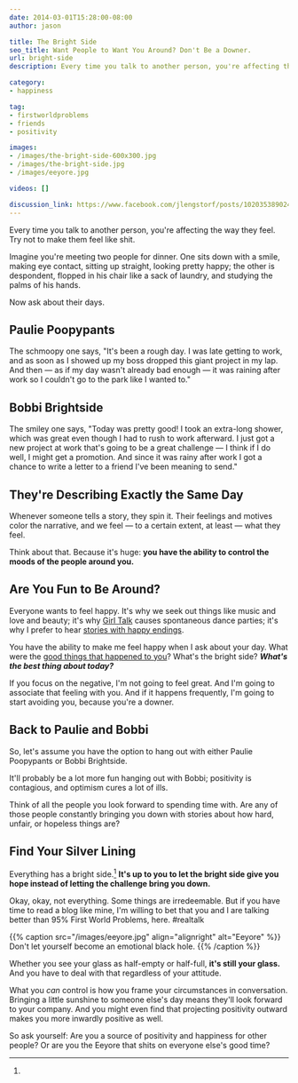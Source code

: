 ```yaml
---
date: 2014-03-01T15:28:00-08:00
author: jason

title: The Bright Side
seo_title: Want People to Want You Around? Don't Be a Downer.
url: bright-side
description: Every time you talk to another person, you're affecting the way they feel. Try not to make them feel like shit.

category:
- happiness

tag:
- firstworldproblems
- friends
- positivity

images:
- /images/the-bright-side-600x300.jpg
- /images/the-bright-side.jpg
- /images/eeyore.jpg

videos: []

discussion_link: https://www.facebook.com/jlengstorf/posts/10203538902461024
---
```

Every time you talk to another person, you're affecting the way they feel. Try not to make them feel like shit.

Imagine you're meeting two people for dinner. One sits down with a smile, making eye contact, sitting up straight, looking pretty happy; the other is despondent, flopped in his chair like a sack of laundry, and studying the palms of his hands.

Now ask about their days.

## Paulie Poopypants

The schmoopy one says, "It's been a rough day. I was late getting to work, and as soon as I showed up my boss dropped this giant project in my lap. And then — as if my day wasn't already bad enough — it was raining after work so I couldn't go to the park like I wanted to."

## Bobbi Brightside

The smiley one says, "Today was pretty good! I took an extra-long shower, which was great even though I had to rush to work afterward. I just got a new project at work that's going to be a great challenge — I think if I do well, I might get a promotion. And since it was rainy after work I got a chance to write a letter to a friend I've been meaning to send."

## They're Describing Exactly the Same Day

Whenever someone tells a story, they spin it. Their feelings and motives color the narrative, and we feel — to a certain extent, at least — what they feel.

Think about that. Because it's huge: **you have the ability to control the moods of the people around you.**

## Are You Fun to Be Around?

Everyone wants to feel happy. It's why we seek out things like music and love and beauty; it's why [Girl Talk][1] causes spontaneous dance parties; it's why I prefer to hear [stories with happy endings][2].

You have the ability to make me feel happy when I ask about your day. What were the [good things that happened to you][3]? What's the bright side? ***What's the best thing about today?***

If you focus on the negative, I'm not going to feel great. And I'm going to associate that feeling with you. And if it happens frequently, I'm going to start avoiding you, because you're a downer.

## Back to Paulie and Bobbi

So, let's assume you have the option to hang out with either Paulie Poopypants or Bobbi Brightside.

It'll probably be a lot more fun hanging out with Bobbi; positivity is contagious, and optimism cures a lot of ills.

Think of all the people you look forward to spending time with. Are any of those people constantly bringing you down with stories about how hard, unfair, or hopeless things are?

## Find Your Silver Lining

Everything has a bright side.[^realtalk] **It's up to you to let the bright side give you hope instead of letting the challenge bring you down.**

[^realtalk]:
  Okay, okay, not everything. Some things are irredeemable. But if you have time to read a blog like mine, I'm willing to bet that you and I are talking better than 95% First World Problems, here. #realtalk

{{% caption src="/images/eeyore.jpg"
            align="alignright"
            alt="Eeyore" %}}
  Don't let yourself become an emotional black hole.
{{% /caption %}}

Whether you see your glass as half-empty or half-full, **it's still your glass.** And you have to deal with that regardless of your attitude.

What you *can* control is how you frame your circumstances in conversation. Bringing a little sunshine to someone else's day means they'll look forward to your company. And you might even find that projecting positivity outward makes you more inwardly positive as well.

So ask yourself: Are you a source of positivity and happiness for other people? Or are you the Eeyore that shits on everyone else's good time?

 [1]: http://illegal-art.net/girltalk/
 [2]: http://lengstorf.com/enough-sad-stories/
 [3]: https://medium.com/@jlengstorf/stop-glossing-over-the-good-stuff-b89e25f7c714
